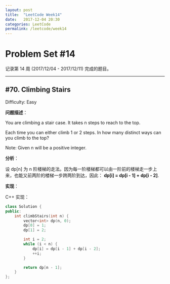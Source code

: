 ```yaml
---
layout: post
title:  "LeetCode Week14"
date:   2017-12-04 20:30
categories: LeetCode
permalink: /leetcode/week14
---
```


# Problem Set #14

记录第 14 周 (2017/12/04 - 2017/12/11) 完成的题目。

---

## #70. Climbing Stairs

Difficulty: Easy

**问题描述**：

You are climbing a stair case. It takes n steps to reach to the top.

Each time you can either climb 1 or 2 steps. In how many distinct ways can you climb to the top?

Note: Given n will be a positive integer.

**分析**：

设 dp[n] 为 n 阶楼梯的走法。因为每一阶楼梯都可以由一阶前的楼梯走一步上来，也能又前两阶的楼梯一步跨两阶到达，因此： **dp[i] = dp[i - 1] + dp[i - 2]**.

**实现**：

C++ 实现：

```cpp
class Solution {
public:
    int climbStairs(int n) {
        vector<int> dp(n, 0);
        dp[0] = 1;
        dp[1] = 2;

        int i = 2;
        while (i < n) {
            dp[i] = dp[i - 1] + dp[i - 2];
            ++i;
        }

        return dp[n - 1];
    }
};
```
